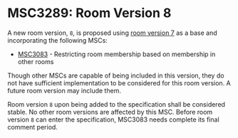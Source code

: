 # MSC3289: Room Version 8

A new room version, `8`, is proposed using [room version 7](https://spec.matrix.org/unstable/rooms/v7/)
as a base and incorporating the following MSCs:

* [MSC3083](https://github.com/matrix-org/matrix-doc/pull/3083) - Restricting room
  membership based on membership in other rooms

Though other MSCs are capable of being included in this version, they do not have
sufficient implementation to be considered for this room version. A future room
version may include them.

Room version `8` upon being added to the specification shall be considered stable.
No other room versions are affected by this MSC. Before room version `8` can enter
the specification, MSC3083 needs complete its final comment period.
